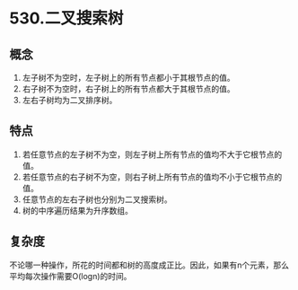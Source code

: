 # 530.二叉搜索树

## 概念
1. 左子树不为空时，左子树上的所有节点都小于其根节点的值。
2. 右子树不为空时，右子树上的所有节点都大于其根节点的值。
3. 左右子树均为二叉排序树。

## 特点
1. 若任意节点的左子树不为空，则左子树上所有节点的值均不大于它根节点的值。
2. 若任意节点的右子树不为空，则右子树上所有节点的值均不小于它根节点的值。
3. 任意节点的左右子树也分别为二叉搜索树。
4. 树的中序遍历结果为升序数组。

## 复杂度
不论哪一种操作，所花的时间都和树的高度成正比。因此，如果有n个元素，那么平均每次操作需要O(logn)的时间。